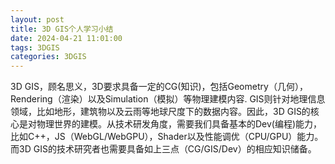```yaml
---
layout: post
title: 3D GIS个人学习小结
date: 2024-04-21 11:01:00
tags: 3DGIS
categories: 3DGIS
---
```


3D GIS，顾名思义，3D要求具备一定的CG(知识)，包括Geometry（几何），Rendering（渲染）以及Simulation（模拟）等物理建模内容. GIS则针对地理信息领域，比如地形，建筑物以及云雨等地球尺度下的数据内容。因此，3D GIS的核心是对物理世界的建模。从技术研发角度，需要我们具备基本的Dev(编程)能力，比如C++，JS（WebGL/WebGPU），Shader以及性能调优（CPU/GPU）能力。而3D GIS的技术研究者也需要具备如上三点（CG/GIS/Dev）的相应知识储备。
